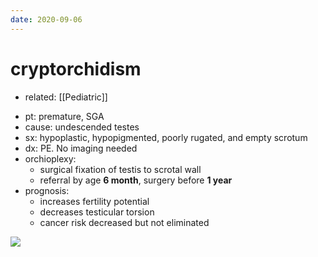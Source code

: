 ```yaml
---
date: 2020-09-06
---
```


# cryptorchidism

- related: [[Pediatric]]

<!-- cryptorchidism pt, cause, sx, dx, rx, prognosis -->

- pt: premature, SGA
- cause: undescended testes
- sx: hypoplastic, hypopigmented, poorly rugated, and empty scrotum
- dx: PE. No imaging needed
- orchioplexy:
	- surgical fixation of testis to scrotal wall
	- referral by age **6 month**, surgery before **1 year**
- prognosis:
	- increases fertility potential
	- decreases testicular torsion
	- cancer risk decreased but not eliminated

![](https://photos.thisispiggy.com/file/wikiFiles/20200906125013_2.png)
